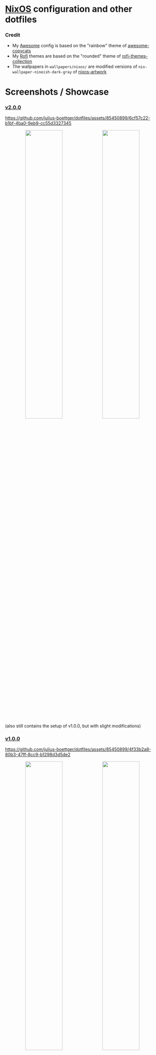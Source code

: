 # [NixOS](https://nixos.org/) configuration and other dotfiles

### Credit
- My [Awesome](https://awesomewm.org/) config is based on the "rainbow" theme of [awesome-copycats](https://github.com/lcpz/awesome-copycats)
- My [Rofi](https://github.com/lbonn/rofi) themes are based on the "rounded" theme of [rofi-themes-collection](https://github.com/newmanls/rofi-themes-collection)
- The wallpapers in `wallpapers/nixos/` are modified versions of `nix-wallpaper-nineish-dark-gray` of [nixos-artwork](https://github.com/NixOS/nixos-artwork)

# Screenshots / Showcase
### [v2.0.0](https://github.com/julius-boettger/dotfiles/releases/tag/v2.0.0)
https://github.com/julius-boettger/dotfiles/assets/85450899/6cf57c22-b1bf-4ba0-9eb9-cc55d3327345
<p align="middle">
  <img src=".github/assets/v2.0.0/screenshot1.png" width="49%" />
  <img src=".github/assets/v2.0.0/screenshot2.png" width="49%" /> 
</p>
(also still contains the setup of v1.0.0, but with slight modifications)

### [v1.0.0](https://github.com/julius-boettger/dotfiles/releases/tag/v1.0.0)
https://github.com/julius-boettger/dotfiles/assets/85450899/4f33b2a8-80b3-47ff-8cc9-b1298d3d5de2
<p align="middle">
  <img src=".github/assets/v1.0.0/screenshot1.png" width="49%" />
  <img src=".github/assets/v1.0.0/screenshot2.png" width="49%" /> 
</p>

# About this repo
- This repo contains configuration files I daily drive on multiple machines, including Windows ones through [WSL](https://learn.microsoft.com/en-us/windows/wsl/). Its purpose is:
    - providing version control for my config files
    - serving as documentation and inspiration for customizing your system
- With this repo you get a [Flake](https://nixos.wiki/wiki/Flakes)-based [NixOS](https://nixos.org) configuration that includes...
  - two fully functional desktop sessions:
    - [Awesome](https://github.com/awesomeWM/awesome) (on Xorg)
    - [Hyprland](https://hyprland.org/) (on Wayland)
    - => See [Installation (Desktop)](#installation-desktop)
  - a nice [WSL](https://learn.microsoft.com/en-us/windows/wsl/) setup
    - => See [Installation (WSL)](#installation-wsl)
- See [Content overview](#content-overview) for explanations of files and directories in this repo.
- ⚠️ Basic knowledge of [NixOS](https://nixos.org/) usage, including [Nix flakes](https://nixos.wiki/wiki/Flakes), is needed for all of the provided installation guides.

# Content overview

### Directory structure
- `devices/` contains device-specific config
- `misc/` contains... miscellaneous things
- `modules/` contains Nix modules as well as config files for the software the module configures
  - e.g. `modules/hyprland` contains a `default.nix` to install [Hyprland](https://hyprland.org/) on [NixOS](https://nixos.org/), but also a `hyprland.conf` to configure [Hyprland](https://hyprland.org/)
- `packages/` contains Nix packages that I maintain locally as they do not have an official counterpart
- `wallpapers/` should be self-explanatory

### Noteworthy files

| File | Description |
|------|-------------|
| `devices/[DEVICE]/fastfetch/` | Device-specific [fastfetch](https://github.com/fastfetch-cli/fastfetch) configurations |
| `misc/update/` | Scripts to automatically update and clean up [NixOS](https://nixos.org) after a prompt every saturday |
| `misc/autostart.sh` | Shell script that [Awesome](https://github.com/awesomeWM/awesome) and [Hyprland](https://hyprland.org/) run on startup |
| `misc/notification.wav` | Notification sound |
| `modules/alacritty/alacritty.toml` | [Alacritty](https://github.com/alacritty/alacritty) configuration |
| `modules/awesome/` | [Awesome](https://github.com/awesomeWM/awesome) configuration including a custom theme based on [awesome-copycats](https://github.com/lcpz/awesome-copycats)' "rainbow" theme |
| `modules/copyq/copyq.conf` | [CopyQ](https://github.com/hluk/CopyQ) configuration with custom theme |
| `modules/eww/` | [Eww](https://github.com/elkowar/eww) configuration with custom widgets |
| `modules/firefox/firefox.css` | `userChrome.css` for [Firefox](https://www.mozilla.org/en-US/firefox/new/) |
| `modules/fish/init.fish` | `config.fish` for [Fish](https://github.com/fish-shell/fish-shell) |
| `modules/gitnuro/gitnuro.json` | [Gitnuro](https://github.com/JetpackDuba/Gitnuro) theme |
| `modules/hyprland/hyprland.conf` | [Hyprland](https://hyprland.org/) configuration |
| `modules/jetbrains/.ideavimrc` | Like `.vimrc`, but for [IntelliJ IDEA](https://github.com/JetBrains/intellij-community) using [IdeaVim](https://github.com/JetBrains/ideavim) |
| `modules/rofi/` | [Rofi](https://github.com/lbonn/rofi) (Wayland fork) themes |
| `modules/sddm-sugar-candy/sddm-sugar-candy.conf` | [sddm-sugar-candy](https://github.com/Kangie/sddm-sugar-candy) configuration |
| `modules/starship/starship.toml` | [Starship](https://github.com/starship/starship) configuration |
| `modules/swaylock-effects/swaylock-effects.sh` | Shell script to call [Swaylock-effects](https://github.com/jirutka/swaylock-effects) with custom options |
| `modules/swaync/` | [SwayNotificationCenter](https://github.com/ErikReider/SwayNotificationCenter) configuration with custom theme |
| `modules/vim/.vimrc` | [Vim](https://github.com/vim/vim) configuration |
| `modules/vscodium/vscodium.json` | `settings.json` for [VSCodium](https://github.com/VSCodium/vscodium) |
| `wallpapers/nixos/` | [NixOS](https://nixos.org) logo wallpapers in all kinds of color combinations |

# Installation (Desktop)

- The following guide explains installation on a [NixOS](https://nixos.org/) desktop system.
- ⚠️ I try to make this config as modular and hardware independent as it makes sense for my time, but you might still have to change some things to make it work with your hardware. The current configuration assumes:
    - a dual-monitor setup (for some later mentioned keybinds)
    - a stationary/dektop system (you _could_ try it out on a portable system, but would probably miss things like a battery or wifi indicator)
- If you still want to try setting this up, here you go...

First install [NixOS](https://nixos.org/) and set it up far enough to have `git`, a network connection and a text editor available.

Place the content of this repository inside `/etc/dotfiles/`:
```shell
cd /etc

# clone specific release (you know what you get, but v1.0.0 might not work anymore)
git clone --branch v2.0.0 --depth 1 --recurse-submodules https://github.com/julius-boettger/dotfiles.git
# clone current commit (although you don't know what you get)
git clone --recurse-submodules https://github.com/julius-boettger/dotfiles.git

chown -R $USER:root /etc/dotfiles # make editing files more comfortable (don't require sudo)
chmod -R 755 /etc/dotfiles # should already be set like this

# copy over your hardware-configuration.nix (!)
cp -f /etc/nixos/hardware-configuration.nix /etc/dotfiles/devices/desktop/
```

> Paths like `devices/desktop/default.nix` are referencing this the content of this repo, which should now be in `/etc/dotfiles/`, so the full path in this case would be `/etc/dotfiles/devices/desktop/default.nix`.

If you search for `xrandr` in `modules/awesome/rc.lua` (or `devices/desktop/default.nix`) you will find two commands which are for my specific dual-monitor setup. The idea is that one command configures both monitors and the other just the primary monitor, so that the secondary monitor is toggleable by pressing Super+P. If you want to use this functionality you will have to adjust the commands for your specific setup. ~~But you can also just leave them like that and don't press Super+P.~~

It's pretty much the same thing for my Hyprland config, but I extracted the device specific stuff into two variables called `second_monitor` and `second_monitor_config`, which I set in `devices/desktop/hyprland.conf`. The config there shows what works for my setup, you may need to change it for yours.

There are some files you now should take a look at and adjust them to your liking:
- `variables.nix` (should explain itself)
- `devices/desktop/default.nix` contains some device-specific configuration like mounting a partition. You may pick and choose what seems useful to you, or just delete it.
- Of course you may also want to look at and change every other file ;)

Then rebuild your system with `sudo nixos-rebuild switch --flake /etc/dotfiles#desktop --impure`. After you've done this once, `flake-rebuild` should be available as a shorthand that serves the same purpose.

Next: `reboot` for good measure.

Set [Gitnuro](https://github.com/JetpackDuba/Gitnuro) theme: Run Gitnuro, open the settings and click the "Open file" button next to "Custom theme". Select `modules/gitnuro/gitnuro.json` and click on "Accept".

To set a wallpaper for [SDDM](https://github.com/sddm/sddm) (the display manager) either put a `login.jpg` in `wallpapers/` or adjust the path to the wallpaper at the top of `modules/sddm-sugar-candy/sddm-sugar-candy.conf`.

By default, both the Awesome and the Hyprland session use a random wallpaper out of `wallpapers/nixos/` on every reload. But there's an easy way to set up your own wallpapers on Hyprland: Put just one (or multiple!)  in `wallpapers/misc/`. A random one will be selected on each reload if you have multiple. You can also configure corresponding accent colors for each wallpaper that will be used e.g. for the client border color. To do this, ajdust `modules/hyprland/wallpaper.py`. You will figure it out.

If you notice that the mouse cursor looks different when hovering over some apps, try setting it with `nwg-look` (Wayland) or `lxappearance` (Xorg).

And then you should be all set up!  Feel free to reach out if there's something missing, misleading or incorrect in this installation guide. (Also reach out if you know how to automate any step of this setup further!)

# Installation ([WSL](https://learn.microsoft.com/en-us/windows/wsl/))

> The following guide explains installation on a Windows system through [NixOS](https://nixos.org/) on [WSL](https://learn.microsoft.com/en-us/windows/wsl/).

First, make sure WSL is installed and up to date:
```
wsl --install --no-distribution
wsl --update
```
Also make sure to reboot your system to complete the setup (yes, that is necessary).

Then [setup a NixOS distribution](https://nixos.wiki/wiki/WSL), **but** be careful when executing a command containing a path like `.\NixOS\`, you probably want to change that to an absolute path where the installed files can reside permanently, like `C:\Users\[YOUR-USER]\Documents\WSL\NixOS\`.

Now enter your NixOS WSL system with `wsl -d NixOS`, or just with `wsl` if you ran `wsl --set-default NixOS` before.

Run `sudo nix-channel --update`. If you run into errors like `unable to download [...]: Couldn't resolve host name`: Make sure you are not connected to some regulated company network for the rest of this guide, then edit `/etc/resolv.conf` and check that the only uncommented lines in that file are to configure nameservers, e.g. to use google nameservers:
```
nameserver 8.8.4.4
nameserver 8.8.8.8
```
Then run `sudo nix-channel --update` again.

Now run some more commands to setup my config:
```shell
cd /etc
nix-shell -p git --run "sudo git clone --recurse-submodules https://github.com/julius-boettger/dotfiles.git"
chown -R $USER:root /etc/dotfiles # make editing files more comfortable (don't require sudo)
chmod -R 755 /etc/dotfiles # should already be set like this
```

You now should take a look at `variables.nix`, which should explain its content itself. Of course you may also want to look at and change every other file ;)

Then rebuild your system with
```sh
nix-shell -p git --run "sudo nixos-rebuild switch --flake /etc/dotfiles#wsl"
```

To see the effects, exit your current WSL session (e.g. with `exit`), force WSL to shutdown (to achieve a restart) with `wsl --shutdown` and then start a new session (e.g. with `wsl -d NixOS`).

You should be greeted by a nice little `fastfetch` now! `flake-rebuild` should also be available as a shorthand that serves the same purpose as the long rebuild command above.

At this point it should also be fine to connect to a regulated company network again, reaching the internet should still be possible.

If using your companys VPN ever causes networking issues, use `vpn-start`/`vpn-stop` to start/stop [`wsl-vpnkit`](https://github.com/sakai135/wsl-vpnkit) (`vpn-status` is also available).